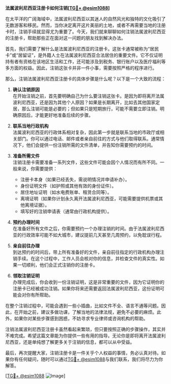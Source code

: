 **法属波利尼西亚注册卡如何注销[[TG💪+ @esim1088](https://t.me/s/esim1088)]**

在太平洋的广阔海域中，法属波利尼西亚以其迷人的自然风光和独特的文化吸引了无数游客和移民。然而，当你决定离开这片美丽的土地，或者不再需要当地的注册卡时，注销手续就显得尤为重要了。今天，我们就来聊聊如何注销法属波利尼西亚的注册卡，帮助那些正在面对这一问题的朋友找到解决办法。

首先，我们需要了解什么是法属波利尼西亚的注册卡。这张卡通常被称为“居民卡”或“居留证”，是外籍人士在法属波利尼西亚合法居住的重要文件。它不仅证明持有者有资格在该地区生活和工作，还可能涉及到税务、银行账户以及医疗福利等多方面的权益。因此，注销这张卡并非一件小事，需要按照严格的程序进行。

那么，注销法属波利尼西亚注册卡的具体步骤是什么呢？以下是一个大致的流程：

1. **确认注销原因**  
   在开始注销之前，首先要明确自己为什么要注销这张卡。是因为即将离开法属波利尼西亚，还是因为其他个人原因？如果是长期离开，比如去其他国家定居，那么注销可能是必要的；但如果只是短期旅行，可能不需要立即注销。明确原因后，才能更好地准备后续的步骤。

2. **联系当地行政机构**  
   法属波利尼西亚的行政体系相对复杂，因此第一步就是联系当地的市政厅或相关部门。你可以通过电话、邮件或者亲自前往的方式与他们取得联系。通常情况下，他们会提供一份注销所需的文件清单，并告知你需要预约的时间。

3. **准备所需文件**  
   注销注册卡需要准备一系列文件，这些文件可能会因个人情况而有所不同。一般来说，你需要提供：
   - 注册卡本身（如果已经丢失，需说明情况并申请补办）。
   - 身份证明文件（如护照或其他有效的身份证件）。
   - 居住地址证明（如水电费账单、租赁合同等）。
   - 离境证明（如果你计划永久离开法属波利尼西亚，可能需要提供机票或其他离境证据）。
   - 填写好的注销申请表（通常由行政机构提供）。

4. **预约办理时间**  
   在准备好所有文件之后，你需要预约一个办理注销的时间。由于法属波利尼西亚的行政效率可能不如大城市，建议提前几天甚至几周预约，以免耽误行程。

5. **亲自前往办理**  
   到达预约的时间后，带上所有准备好的文件，亲自前往指定的行政机构办理注销手续。在这个过程中，工作人员会核对你的信息，并检查文件的真实性。如果一切顺利，他们会正式注销你的注册卡。

6. **领取注销证明**  
   办理完成后，你会收到一份注销证明，这是非常重要的文件，因为它证明你的注册卡已经被成功注销。如果你将来还需要返回法属波利尼西亚，这份证明可能会对你有所帮助。

在整个注销过程中，可能会遇到一些小插曲，比如文件不全、语言不通等问题。因此，在开始之前，建议多做功课，了解当地的法律法规，避免不必要的麻烦。此外，如果你对某些步骤感到困惑，不妨寻求专业律师或咨询机构的帮助。

注销法属波利尼西亚注册卡虽然看起来繁琐，但只要按照正确的步骤操作，其实并不难完成。希望这篇文章能为你提供一些有用的指导。无论你是即将离开法属波利尼西亚，还是单纯想了解更多关于注销的信息，都可以从中受益。

最后，再次提醒大家，注销注册卡是一件关乎个人权益的事情，务必认真对待。如果你有任何疑问，随时可以通过[TG💪+ @esim1088](https://t.me/s/esim1088)与我们联系，我们将尽力为你解答。

[[TG💪+ @esim1088](https://t.me/s/esim1088) ![Image](https://i.postimg.cc/4NQfJmqS/Snipaste-2025-05-13-00-14-12.png)]